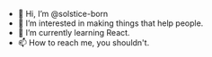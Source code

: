 - 👋 Hi, I’m @solstice-born
- 👀 I’m interested in making things that help people.
- 🌱 I’m currently learning React.
- 📫 How to reach me, you shouldn't.

<!---
solstice-born/solstice-born is a ✨ special ✨ repository because its `README.md` (this file) appears on your GitHub profile.
You can click the Preview link to take a look at your changes.
--->

